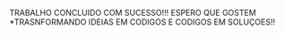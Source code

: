 TRABALHO CONCLUIDO COM SUCESSO!!!
ESPERO QUE GOSTEM
*TRASNFORMANDO IDEIAS EM CODIGOS E CODIGOS EM SOLUÇOES!!

